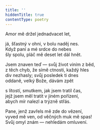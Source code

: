 ```yaml
---
title: ''
hiddenTitle: true
contentType: poetry
---
```


<section>

Amor mě držel jednadvacet let,

já, šťastný v ohni, v bolu naděj nes.  
Když paní a mé srdce do nebes  
šly spolu, pláč mě deset let dál hnět.

</section>

<section>

Jsem znaven teď — svůj život viním z běd,  
z těch chyb, že símě ctnosti, každý hles  
div nezhasly; svůj posledek ti dnes  
oddaně, velký Bože, dávám zpět

</section>

<section>

s lítostí, smutkem, jak jsem tratil čas,  
jejž jsem měl tratit v jiném pořízení,  
abych mír nalezl a trýzně střás.

</section>

<section>

Pane, jenž zavřels mě zde do vězení,  
vyved mě ven, od věčných muk mě spas!  
Svůj omyl znám — nehledám omluvení.

</section>
